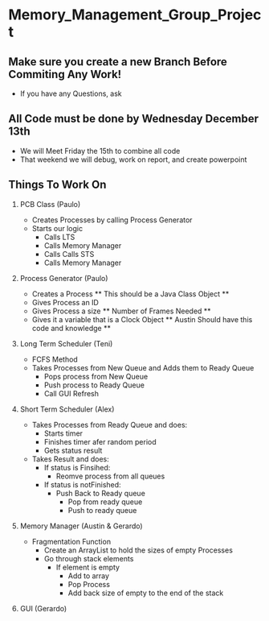 # Memory_Management_Group_Project

## Make sure you create a new Branch Before Commiting Any Work!
- If you have any Questions, ask

## All Code must be done by Wednesday December 13th
- We will Meet Friday the 15th to combine all code
- That weekend we will debug, work on report, and create powerpoint

## Things To Work On
1) PCB Class (Paulo)
    - Creates Processes by calling Process Generator
    - Starts our logic
      *  Calls LTS
      *  Calls Memory Manager
      *  Calls Calls STS
      *  Calls Memory Manager
      
3)  Process Generator (Paulo)
    - Creates a Process ** This should be a Java Class Object **
    - Gives Process an ID
    - Gives Process a size ** Number of Frames Needed **
    - Gives it a variable that is a Clock Object ** Austin Should have this code and knowledge ** 

5)  Long Term Scheduler (Teni)
    - FCFS Method
    - Takes Processes from New Queue and Adds them to Ready Queue
      * Pops process from New Queue
      * Push process to Ready Queue
      * Call GUI Refresh
7)  Short Term Scheduler (Alex)
    - Takes Processes from Ready Queue and does:
      * Starts timer
      * Finishes timer afer random period
      * Gets status result
    - Takes Result and does:
      * If status is Finsihed:
        - Reomve process from all queues
      * If status is notFinished:
        - Push Back to Ready queue
          * Pop from ready queue
          * Push to ready queue
9)  Memory Manager (Austin & Gerardo)
    - Fragmentation Function
      * Create an ArrayList to hold the sizes of empty Processes
      * Go through stack elements
        - If element is empty
          * Add to array
          * Pop Process
          * Add back size of empty to the end of the stack
11)  GUI (Gerardo)
